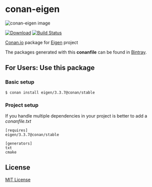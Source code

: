 # conan-eigen

![conan-eigen image](/images/conan-eigen.png)

[![Download](https://api.bintray.com/packages/conan-community/conan/eigen%3Aconan/images/download.svg)](https://bintray.com/conan-community/conan/eigen%3Aconan/_latestVersion)
[![Build Status](https://travis-ci.org/conan-community/conan-eigen.svg?branch=stable%2F3.3.7)](https://travis-ci.org/conan-community/conan-eigen)

[Conan.io](https://conan.io) package for [Eigen](https://bitbucket.org/eigen/eigen) project

The packages generated with this **conanfile** can be found in [Bintray](https://bintray.com/conan-community/conan/eigen%3Aconan).

## For Users: Use this package

### Basic setup

    $ conan install eigen/3.3.7@conan/stable

### Project setup

If you handle multiple dependencies in your project is better to add a *conanfile.txt*

    [requires]
    eigen/3.3.7@conan/stable

    [generators]
    txt
    cmake

## License

[MIT License](LICENSE)
